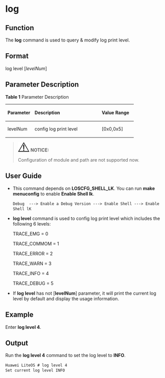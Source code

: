 # log<a name="EN-US_TOPIC_0312409056"></a>

## Function<a name="en-us_topic_0175230447_section676257315176"></a>

The  **log** command is used to query & modify log print level.

## Format<a name="en-us_topic_0175230447_section3096931815176"></a>

log level \[_levelNum_\]

## Parameter Description<a name="en-us_topic_0175230447_section2805486115176"></a>

**Table  1**  Parameter Description

<a name="en-us_topic_0175230447_table5785124015176"></a>
<table><thead align="left"><tr id="en-us_topic_0175230447_row3935748315176"><th class="cellrowborder" valign="top" width="21.099999999999998%" id="mcps1.2.4.1.1"><p id="en-us_topic_0175230447_p3383958815176"><a name="en-us_topic_0175230447_p3383958815176"></a><a name="en-us_topic_0175230447_p3383958815176"></a>Parameter</p>
</th>
<th class="cellrowborder" valign="top" width="52.32%" id="mcps1.2.4.1.2"><p id="en-us_topic_0175230447_p5665211315176"><a name="en-us_topic_0175230447_p5665211315176"></a><a name="en-us_topic_0175230447_p5665211315176"></a>Description</p>
</th>
<th class="cellrowborder" valign="top" width="26.58%" id="mcps1.2.4.1.3"><p id="en-us_topic_0175230447_p2541845915176"><a name="en-us_topic_0175230447_p2541845915176"></a><a name="en-us_topic_0175230447_p2541845915176"></a>Value Range</p>
</th>
</tr>
</thead>
<tbody><tr id="en-us_topic_0175230447_row4562928915176"><td class="cellrowborder" valign="top" width="21.099999999999998%" headers="mcps1.2.4.1.1 "><p id="en-us_topic_0175230447_p498493215176"><a name="en-us_topic_0175230447_p498493215176"></a><a name="en-us_topic_0175230447_p498493215176"></a>levelNum</p>
</td>
<td class="cellrowborder" valign="top" width="52.32%" headers="mcps1.2.4.1.2 "><p id="en-us_topic_0175230447_p4200868294541"><a name="en-us_topic_0175230447_p4200868294541"></a><a name="en-us_topic_0175230447_p4200868294541"></a>config log print level</p>
</td>
<td class="cellrowborder" valign="top" width="26.58%" headers="mcps1.2.4.1.3 "><p id="en-us_topic_0175230447_p1578335115176"><a name="en-us_topic_0175230447_p1578335115176"></a><a name="en-us_topic_0175230447_p1578335115176"></a>[0x0,0x5]</p>
</td>
</tr>
</tbody>
</table>

>![](public_sys-resources/icon-notice.gif) **NOTICE:** 
>
>Configuration of module and path are not supported now.

## User Guide<a name="en-us_topic_0175230447_section338301615176"></a>

-   This command depends on  **LOSCFG\_SHELL\_LK**. You can run  **make menuconfig**  to enable  **Enable Shell lk**.

    ```
    Debug  ---> Enable a Debug Version ---> Enable Shell ---> Enable Shell lK
    ```

-   **log level**  command is used to config log print level which includes the following 6 levels:

    TRACE\_EMG = 0

    TRACE\_COMMOM = 1

    TRACE\_ERROR = 2

    TRACE\_WARN = 3

    TRACE\_INFO = 4

    TRACE\_DEBUG = 5

-   If  **log level**  has not \[**levelNum**\] parameter, it will print the current log level by default and display the usage information.

## Example<a name="en-us_topic_0175230447_section4315602815176"></a>

Enter  **log level 4**.

## Output<a name="en-us_topic_0175230447_section1440763015176"></a>

Run the  **log level 4**  command to set the log level to  **INFO**.

```
Huawei LiteOS # log level 4
Set current log level INFO
```

